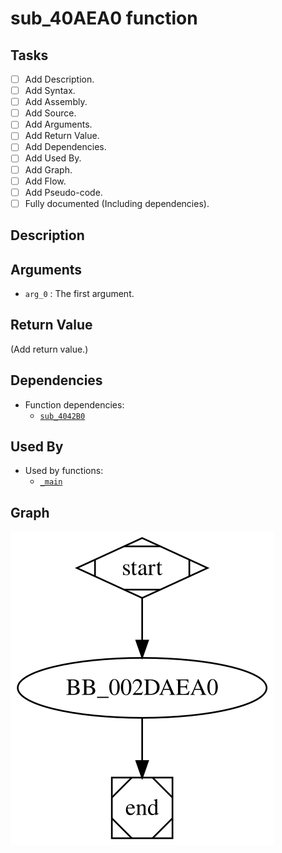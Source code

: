 # sub_40AEA0 function

## Tasks

- [ ] Add Description.
- [ ] Add Syntax.
- [ ] Add Assembly.
- [ ] Add Source.
- [ ] Add Arguments.
- [ ] Add Return Value.
- [ ] Add Dependencies.
- [ ] Add Used By.
- [ ] Add Graph.
- [ ] Add Flow.
- [ ] Add Pseudo-code.
- [ ] Fully documented (Including dependencies).

## Description


## Arguments

* `arg_0` : The first argument.

## Return Value

(Add return value.)

## Dependencies

* Function dependencies:
  * [`sub_4042B0`](sub_4042B0.md)

## Used By

* Used by functions:
  * [`_main`](_main.md)

## Graph

![sub_40AEA0 Graph](../svg/sub_40AEA0.svg "sub_40AEA0 Graph")

